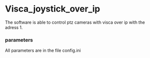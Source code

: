 # Visca_joystick_over_ip
The software is able to control ptz cameras with visca over ip with the adress 1.



### parameters
All parameters are in the file config.ini
